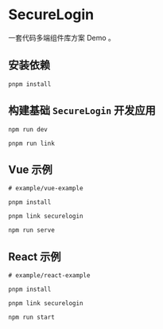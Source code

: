 # SecureLogin

一套代码多端组件库方案 Demo 。

## 安装依赖

```shell
pnpm install
```

## 构建基础 `SecureLogin` 开发应用

```shell
npm run dev
```

```shell
pnpm run link
```

## Vue 示例

```shell
# example/vue-example

pnpm install

pnpm link securelogin

npm run serve
```

## React 示例

```shell
# example/react-example

pnpm install

pnpm link securelogin

npm run start
```
